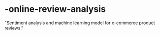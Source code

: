 # -online-review-analysis
"Sentiment analysis and machine learning model for e-commerce product reviews."
